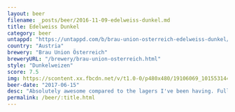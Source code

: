 ```yaml
---
layout: beer
filename: _posts/beer/2016-11-09-edelweiss-dunkel.md
title: Edelweiss Dunkel
category: beer
untappd: "https://untappd.com/b/brau-union-osterreich-edelweiss-dunkel/2649"
country: "Austria"
brewery: "Brau Union Österreich"
breweryURL: "/brewery/brau-union-osterreich.html"
style: "Dunkelweizen"
score: 7.5
img: https://scontent.xx.fbcdn.net/v/t1.0-0/p480x480/19106069_10155314457053745_8361170384263594331_n.jpg?_nc_cat=102&_nc_ht=scontent.xx&oh=5aa4ac61ea3b8d9fd7c5f1ca6ed2e7be&oe=5C8337B7
beer-date: "2017-06-15"
desc: "Absolutely awesome compared to the lagers I've been having. Full of wheat and yeast but with a smooth mouthfeel"
permalink: /beer/:title.html
---
```

